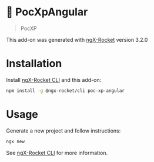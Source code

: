 # :rocket: PocXpAngular

> PocXP

This add-on was generated with [ngX-Rocket](https://github.com/ngx-rocket/generator-ngx-rocket/) version 3.2.0

# Installation

Install [ngX-Rocket CLI](https://github.com/ngx-rocket/cli) and this add-on:

```sh
npm install -g @ngx-rocket/cli poc-xp-angular
```

# Usage

Generate a new project and follow instructions:
```sh
ngx new
```

See [ngX-Rocket CLI](https://github.com/ngx-rocket/cli) for more information.
